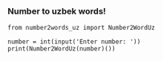 
### Number to uzbek words!


    from number2words_uz import Number2WordUz

    number = int(input('Enter number: '))
    print(Number2WordUz(number)())
            


